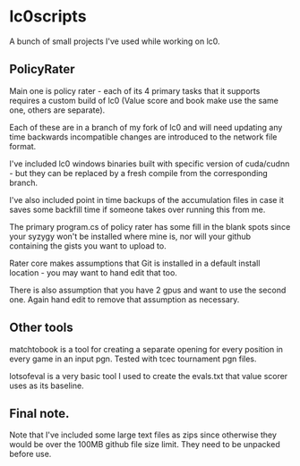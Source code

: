 # lc0scripts

A bunch of small projects I've used while working on lc0.

## PolicyRater
Main one is policy rater - each of its 4 primary tasks that it supports requires a custom build of lc0 (Value score and book make use the same one, others are separate).

Each of these are in a branch of my fork of lc0 and will need updating any time backwards incompatible changes are introduced to the network file format.

I've included lc0 windows binaries built with specific version of cuda/cudnn - but they can be replaced by a fresh compile from the corresponding branch.

I've also included point in time backups of the accumulation files in case it saves some backfill time if someone takes over running this from me.

The primary program.cs of policy rater has some fill in the blank spots since your syzygy won't be installed where mine is, nor will your github containing the gists you want to upload to.

Rater core makes assumptions that Git is installed in a default install location - you may want to hand edit that too.

There is also assumption that you have 2 gpus and want to use the second one.  Again hand edit to remove that assumption as necessary.

## Other tools
matchtobook is a tool for creating a separate opening for every position in every game in an input pgn.  Tested with tcec tournament pgn files.

lotsofeval is a very basic tool I used to create the evals.txt that value scorer uses as its baseline.

## Final note.
Note that I've included some large text files as zips since otherwise they would be over the 100MB github file size limit.  They need to be unpacked before use.


 
